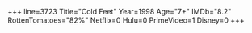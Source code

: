 +++
line=3723
Title="Cold Feet"
Year=1998
Age="7+"
IMDb="8.2"
RottenTomatoes="82%"
Netflix=0
Hulu=0
PrimeVideo=1
Disney=0
+++

